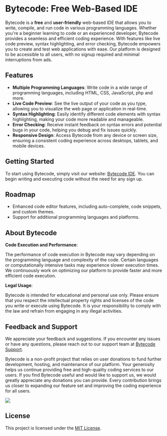 # Bytecode: Free Web-Based IDE

Bytecode is a **free** and **user-friendly** web-based IDE that allows you to write, compile, and run code in various programming languages. Whether you're a beginner learning to code or an experienced developer, Bytecode provides a seamless and efficient coding experience. With features like live code preview, syntax highlighting, and error checking, Bytecode empowers you to create and test web applications with ease. Our platform is designed to be accessible to all users, with no signup required and minimal interruptions from ads.

## Features

- **Multiple Programming Languages**: Write code in a wide range of programming languages, including HTML, CSS, JavaScript, php and more.
- **Live Code Preview**: See the live output of your code as you type, allowing you to visualize the web page or application in real-time.
- **Syntax Highlighting**: Easily identify different code elements with syntax highlighting, making your code more readable and manageable.
- **Error Checking**: Receive instant feedback on syntax errors and potential bugs in your code, helping you debug and fix issues quickly.
- **Responsive Design**: Access Bytecode from any device or screen size, ensuring a consistent coding experience across desktops, tablets, and mobile devices.

## Getting Started

To start using Bytecode, simply visit our website: [Bytecode IDE](https://bytecode.zya.me). You can begin writing and executing code without the need for any sign up.

## Roadmap

- Enhanced code editor features, including auto-complete, code snippets, and custom themes.
- Support for additional programming languages and platforms.

## About Bytecode

**Code Execution and Performance**:

The performance of code execution in Bytecode may vary depending on the programming language and complexity of the code. Certain languages or computationally intensive tasks may experience slower execution times. We continuously work on optimizing our platform to provide faster and more efficient code execution.

**Legal Usage**:

Bytecode is intended for educational and personal use only. Please ensure that you respect the intellectual property rights and licenses of the code you write or execute using Bytecode. It is your responsibility to comply with the law and refrain from engaging in any illegal activities.

## Feedback and Support

We appreciate your feedback and suggestions. If you encounter any issues or have any questions, please reach out to our support team at [Bytecode Support](mailto:byt3w1z4rd@proton.me).

Bytecode is a non-profit project that relies on user donations to fund further development, hosting, and maintenance of our platform. Your generosity helps us continue providing free and high-quality coding services to our users. If you find Bytecode useful and would like to support us, we would greatly appreciate any donations you can provide. Every contribution brings us closer to expanding our feature set and improving the coding experience for all users.

<a href="https://www.buymeacoffee.com/BYT3W1Z4RD" target="_blank"><img src="https://img.buymeacoffee.com/button-api/?text=Donate%20To%20Bytecode&button_colour=121212&font_colour=ffffff&font_family=Inter&outline_colour=980fff&coffee_colour=980fff"></a>

## License

This project is licensed under the [MIT License](https://github.com/BYT3W1Z4RD/bytecode/blob/main/LICENSE).

